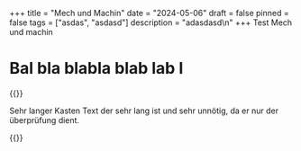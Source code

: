 +++
title = "Mech und Machin"
date = "2024-05-06"
draft = false
pinned = false
tags = ["asdas", "asdasd"]
description = "adasdasd\n"
+++
Test Mech und machin


Bal bla blabla blab lab l
============================================

{{<box>}}

Sehr langer Kasten Text der sehr lang ist und sehr unnötig, da er nur der überprüfung dient.

{{</box>}}